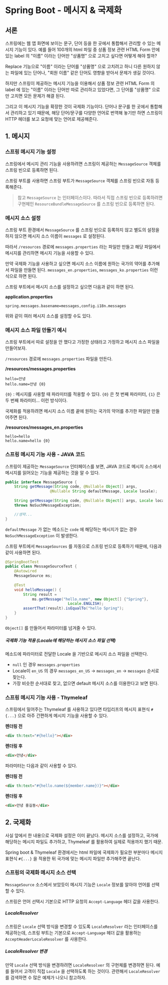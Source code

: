 # Spring Boot - 메시지 & 국제화

## 서론
스프링에는 웹 앱 화면에 보이는 문구, 단어 등을 한 곳에서 통합해서 관리할 수 있는 메시지 기능이 있다. 예를 들어 100개의 html 파일 중 상품 정보 관련 HTML Form 안에 있는 label 의 "이름" 이라는 단어만 "상품명" 으로 고치고 싶다면 어떻게 해야 할까?

Replace 기능으로 "이름" 이라는 단어를 "상품명" 으로 고치려고 하니 다른 원하지 않는 파일에 있는 단어나, "회원 이름" 같은 단어도 영향을 받아서 문제가 생길 것이다.

하지만 스프링이 제공하는 메시지 기능을 이용해서 상품 정보 관련 HTML Form 의 label 에 있는 "이름" 이라는 단어만 따로 관리하고 있었다면, 그 단어를 "상품명" 으로만 고치면 모든 문제가 해결 된다.

그리고 이 메시지 기능을 확장한 것이 국제화 기능이다. 단어나 문구를 한 곳에서 통합해서 관리하고 있기 때문에, 해당 단어/문구를 다양한 언어로 번역해 놓기만 하면 스프링이 HTTP 헤더를 보고 요청에 맞는 언어로 제공해준다.


## 1. 메시지

### 스프링 메시지 기능 설정
스프링에서 메시지 관리 기능을 사용하려면 스프링이 제공하는 `MessageSource` 객체를 스프링 빈으로 등록하면 된다.

스프링 부트를 사용하면 스프링 부트가 `MessageSource` 객체를 스프링 빈으로 자동 등록해준다.

>참고
>`MessageSource` 는 인터페이스이다. 따라서 직접 스프링 빈으로 등록하려면 구현체인 `ResourceBundleMessageSource` 를 스프링 빈으로 등록하면 된다.


### 메시지 소스 설정
스프링 부트 환경에서 `MessageSource` 를 스프링 빈으로 등록하지 않고 별도의 설정을 하지 않으면 메시지 소스 이름이 `messages` 로 설정된다.

따라서 `/resources` 경로에 `messages.properties` 라는 파일만 만들고 해당 파일에서 메시지를 관리하면 메시지 기능을 사용할 수 있다.

만약 국제화 기능을 사용하고 싶으면 메시지 소스 이름에 원하는 국가의 약어를 추가해서 파일을 만들면 된다. `messages_en.properties`, `messages_ko.properties` 이런 식으로 하면 된다.

스프링 부트에서 메시지 소스를 설정하고 싶으면 다음과 같이 하면 된다.

**application.properties**
```text
spring.messages.basename=messages,config.i18n.messages
```

위와 같이 여러 메시지 소스를 설정할 수도 있다.


### 메시지 소스 파일 만들기 예시
스프링 부트에서 따로 설정을 안 했다고 가정한 상태라고 가정하고 메시지 소스 파일을 만들어보자.

`/resources` 경로에 `messages.properties` 파일을 만든다.

**/resources/messages.properties**
```text
hello=안녕
hello.name=안녕 {0}
```

`{0}` : 메시지를 사용할 때 파라미터를 적용할 수 있다. `{0}` 은 첫 번째 파라미터, `{1}` 은 두 번째 파라미터... 이런 방식이다.

국제화를 적용하려면 메시지 소스 이름 끝에 원하는 국가의 약어를 추가한 파일만 만들어주면 된다.

**/resources/messages_en.properties**
```text
hello=hello
hello.name=hello {0}
```

### 스프링 메시지 기능 사용 - JAVA 코드
스프링이 제공하는 `MessageSource` 인터페이스를 보면, JAVA 코드로 메시지 소스에서 메시지를 읽어오는 기능을 제공하는 것을 알 수 있다.

```JAVA
public interface MessageSource {
	String getMessage(String code, @Nullable Object[] args,
					@Nullable String defaultMessage, Locale locale);
	
	String getMessage(String code, @Nullable Object[] args, Locale locale)
	throws NoSuchMessageException;

	//생략...
}
```

`defaultMessage` 가 없는 메소드는 `code` 에 해당하는 메시지가 없는 경우 `NoSuchMessageException` 이 발생한다.

스프링 부트에서 `MessageSources` 를 자동으로 스프링 빈으로 등록하기 때문에, 다음과 같이 사용하면 된다.

```Java
@SpringBootTest
public class MessageSourceTest {
	@Autowired
	MessageSource ms;
	
	@Test
	void helloMessage() {
		String result =
			ms.getMessage("hello.name", new Object[] {"Spring"}, 
							Locale.ENGLISH);
		assertThat(result).isEqualTo("hello Spring");
	}
}
```

`Object[]` 를 만들어서 파라미터를 넘겨줄 수 있다.

##### 국제화 기능 적용 (Locale에 해당하는 메시지 소스 파일 선택)
메소드에 파라미터로 전달한 Locale 을 기반으로 메시지 소스 파일을 선택한다.
- `null` 인 경우 `messages.properties`
- Locale이 `en_US` 의 경우 `messages_en_US` -> `messages_en` ->  `messages` 순서로 찾는다.
- 가장 비슷한 순서대로 찾고, 없으면 default 메시지 소스를 이용한다고 보면 된다.

### 스프링 메시지 기능 사용 - Thymeleaf
스프링에서 밀어주는 Thymeleaf 를 사용하고 있다면 타임리프의 메시지 표현식 `#{...}` 으로 아주 간편하게 메시지 기능을 사용할 수 있다.

**렌더링 전**
```HTML
<div th:text="#{hello}"></div>
```

**렌더링 후**
```HTML
<div>안녕</div>
```

파라미터는 다음과 같이 사용할 수 있다.

**렌더링 전**
```HTML
<div th:text="#{hello.name(${member.name})}"></div>
```

**렌더링 후**
```HTML
<div>안녕 홍길동</div>
```


## 2. 국제화
사실 앞에서 한 내용으로 국제화 설정은 이미 끝났다. 메시지 소스를 설정하고, 국가에 해당하는 메시지 파일도 추가하고, Thymeleaf 를 활용하여 실제로 적용까지 했기 때문.

Spring boot & Thymeleaf 환경에서는 html 파일에 국제화가 필요한 부분마다 메시지 표현식 `#{...}` 을 적용한 뒤 국가에 맞는 메시지 파일만 추가해주면 끝난다.

### 스프링의 국제화 메시지 소스 선택
`MessageSource` 소스에서 보았듯이 메시지 기능은 `Locale` 정보를 알아야 언어를 선택할 수 있다.

스프링은 언어 선택시 기본으로 HTTP 요청의 `Accept-Language` 헤더 값을 사용한다.

##### LocaleResolver
스프링은 `Locale` 선택 방식을 변경할 수 있도록 `LocaleResolver` 라는 인터페이스를 제공하는데, 스프링 부트는 기본으로 `Accept-Language`  헤더 값을 활용하는 `AcceptHeaderLocaleResolver` 를 사용한다.

##### LocaleResolver 변경
만약 `Locale` 선택 방식을 변경하려면 `LocaleResolver` 의 구현체를 변경하면 된다. 예를 들어서 고객이 직접 `Locale` 을 선택하도록 하는 것이다. 관련해서 `LocaleResolver` 를 검색하면 수 많은 예제가 나오니 참고하자.